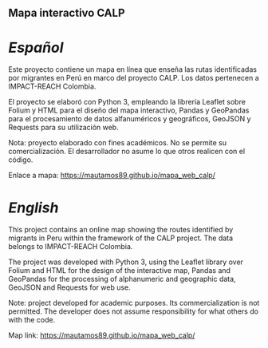 ## Mapa interactivo CALP
# *Español*
Este proyecto contiene un mapa en línea que enseña las rutas identificadas por migrantes en Perú en marco del proyecto CALP. Los datos pertenecen a IMPACT-REACH Colombia.

El proyecto se elaboró con Python 3, empleando la librería Leaflet sobre Folium y HTML para el diseño del mapa interactivo, Pandas y GeoPandas para el procesamiento de datos alfanuméricos y geográficos, GeoJSON y Requests para su utilización web.

Nota: proyecto elaborado con fines académicos. No se permite su comercialización. El desarrollador no asume lo que otros realicen con el código.

Enlace a mapa: https://mautamos89.github.io/mapa_web_calp/

# *English*
This project contains an online map showing the routes identified by migrants in Peru within the framework of the CALP project. The data belongs to IMPACT-REACH Colombia.

The project was developed with Python 3, using the Leaflet library over Folium and HTML for the design of the interactive map, Pandas and GeoPandas for the processing of alphanumeric and geographic data, GeoJSON and Requests for web use.

Note: project developed for academic purposes. Its commercialization is not permitted. The developer does not assume responsibility for what others do with the code.

Map link: https://mautamos89.github.io/mapa_web_calp/
